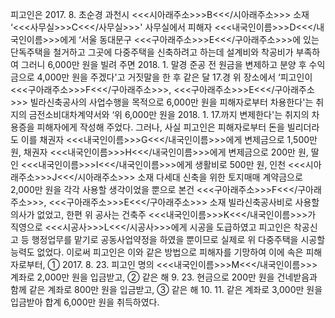 피고인은 2017. 8. 초순경 과천시 <<<시아래주소>>>B<<</시아래주소>>> 소재 ‘<<<사무실>>>C<<</사무실>>>' 사무실에서 피해자 <<<내국인이름>>>D<<</내국인이름>>>에게 ‘서울 동대문구 <<<구아래주소>>>E<<</구아래주소>>>에 있는 단독주택을 철거하고 그곳에 다중주택을 신축하려고 하는데 설계비와 착공비가 부족하여 그러니 6,000만 원을 빌려 주면 2018. 1. 말경 준공 전 원금을 변제하고 분양 후 수익금으로 4,000만 원을 주겠다'고 거짓말을 한 후 같은 달 17.경 위 장소에서 ‘피고인이 <<<구아래주소>>>F<<</구아래주소>>>, <<<구아래주소>>>E<<</구아래주소>>> 빌라신축공사의 사업수행을 목적으로 6,000만 원을 피해자로부터 차용한다'는 취지의 금전소비대차계약서와 ‘위 6,000만 원을 2018. 1. 17.까지 변제한다'는 취지의 차용증을 피해자에게 작성해 주었다.
그러나, 사실 피고인은 피해자로부터 돈을 빌리더라도 이를 채권자 <<<내국인이름>>>G<<</내국인이름>>>에게 변제금으로 1,500만 원, 채권자 <<<내국인이름>>>H<<</내국인이름>>>에게 변제금으로 200만 원, 딸인 <<<내국인이름>>>I<<</내국인이름>>>에게 생활비로 500만 원, 인천 <<<시아래주소>>>J<<</시아래주소>>> 소재 다세대 신축을 위한 토지매매 계약금으로 2,000만 원을 각각 사용할 생각이었을 뿐으로 본건 <<<구아래주소>>>F<<</구아래주소>>>, <<<구아래주소>>>E<<</구아래주소>>> 소재 빌라신축공사비로 사용할 의사가 없었고, 한편 위 공사는 건축주 <<<내국인이름>>>K<<</내국인이름>>>가 직영으로 <<<시공사>>>L<<</시공사>>>에게 시공을 도급하였고 피고인은 착공신고 등 행정업무를 맡기로 공동사업약정을 하였을 뿐이므로 실제로 위 다중주택을 시공할 능력도 없었다.
이로써 피고인은 이와 같은 방법으로 피해자를 기망하여 이에 속은 피해자로부터, ① 2017. 8. 23. 피고인 명의 <<<내국인이름>>>M<<</내국인이름>>> 계좌로 2,000만 원을 입금받고, ② 같은 해 9. 23. 현금으로 200만 원을 건네받음과 함께 같은 계좌로 800만 원을 입금받고, ③ 같은 해 10. 11. 같은 계좌로 3,000만 원을 입금받아 합계 6,000만 원을 취득하였다.